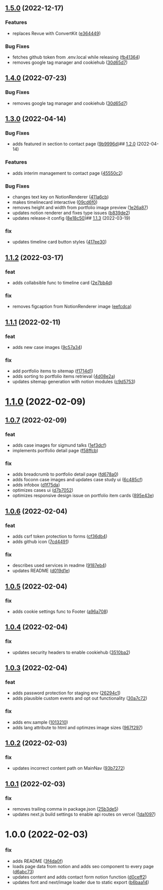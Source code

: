 

## [1.5.0](https://github.com/michlschmitt/portfolio-website/compare/1.3.0...1.5.0) (2022-12-17)


### Features

* replaces Revue with ConvertKit ([e364449](https://github.com/michlschmitt/portfolio-website/commit/e364449aa18e80ca4d83e992139d19d15e936ab7))


### Bug Fixes

* fetches github token from .env.local while releasing ([fb41364](https://github.com/michlschmitt/portfolio-website/commit/fb413640c023962d6b8cb5d5b74a71eefd940a33))
* removes google tag manager and cookiehub ([30d65d7](https://github.com/michlschmitt/portfolio-website/commit/30d65d79171ec8b906fce3802f6e4c1df7e6cecb))

## [1.4.0](https://github.com/michlschmitt/portfolio-website/compare/1.3.0...1.4.0) (2022-07-23)


### Bug Fixes

* removes google tag manager and cookiehub ([30d65d7](https://github.com/michlschmitt/portfolio-website/commit/30d65d79171ec8b906fce3802f6e4c1df7e6cecb))

## [1.3.0](https://github.com/michlschmitt/portfolio-website/compare/1.2.0...1.3.0) (2022-04-14)


### Bug Fixes

* adds featured in section to contact page ([9b9996d](https://github.com/michlschmitt/portfolio-website/commit/9b9996d7c64b0c075d5849fc40cec1117b5256e8))## [1.2.0](https://github.com/michlschmitt/portfolio-website/compare/1.1.3...1.2.0) (2022-04-14)


### Features

* adds interim management to contact page ([45550c2](https://github.com/michlschmitt/portfolio-website/commit/45550c2aaf8e1008de705177f7c4af6e7e085c6e))


### Bug Fixes

* changes text key on NotionRenderer ([411a6cb](https://github.com/michlschmitt/portfolio-website/commit/411a6cbb530320ec98d593ebdb0ce72882e52d39))
* makes timelinecard interactive ([09cd6f0](https://github.com/michlschmitt/portfolio-website/commit/09cd6f0d9ff0865c9f801afbbc0fd34112a05d5c))
* removes height and width from portfolio image preview ([1e26a87](https://github.com/michlschmitt/portfolio-website/commit/1e26a87bcb89fef42a48c9605a73f28bc4cdd115))
* updates notion renderer and fixes type issues ([b839de2](https://github.com/michlschmitt/portfolio-website/commit/b839de29245ef0876aaf017057474cedfdf1fcf2))
* updates release-it config ([8e18c50](https://github.com/michlschmitt/portfolio-website/commit/8e18c5066fb7383bfefe9d64e877df7ebbac63b7))## [1.1.3](https://github.com/michlschmitt/portfolio-website/compare/1.1.2...1.1.3) (2022-03-19)


### fix

* updates timeline card button styles ([417ee30](https://github.com/michlschmitt/portfolio-website/commit/417ee303be92569b1689ec99b04983387c2b3369))

## [1.1.2](https://github.com/michlschmitt/portfolio-website/compare/1.1.1...1.1.2) (2022-03-17)


### feat

* adds collabsible func to timeline card ([2e7bb4d](https://github.com/michlschmitt/portfolio-website/commit/2e7bb4d3ea856f7fe0a0e8618b629202b20dccec))

### fix

* removes figcaption from NotionRenderer image ([eefcdca](https://github.com/michlschmitt/portfolio-website/commit/eefcdcab20f015cd8a8089b5391781a433439428))

## [1.1.1](https://github.com/michlschmitt/portfolio-website/compare/1.1.0...1.1.1) (2022-02-11)


### feat

* adds new case images ([9c57a34](https://github.com/michlschmitt/portfolio-website/commit/9c57a34d00e29bc1c774bbfddc5c9a6be377830d))

### fix

* add portfolio items to sitemap ([f1714d1](https://github.com/michlschmitt/portfolio-website/commit/f1714d1daeda8caf04ca047e8c17edd38f306a00))
* adds sorting to portfolio items retrieval ([4d08e2a](https://github.com/michlschmitt/portfolio-website/commit/4d08e2a973f0e991bcde70af612a504059bf61ff))
* updates sitemap generation with notion modules ([c9d5753](https://github.com/michlschmitt/portfolio-website/commit/c9d575394068f0199187816a66e0cddeb0110bf8))

# [1.1.0](https://github.com/michlschmitt/portfolio-website/compare/1.0.7...1.1.0) (2022-02-09)

## [1.0.7](https://github.com/michlschmitt/portfolio-website/compare/1.0.6...1.0.7) (2022-02-09)


### feat

* adds case images for sigmund talks ([1ef3dcf](https://github.com/michlschmitt/portfolio-website/commit/1ef3dcf957da22e66f39f1f9418e73903d82260c))
* implements portfolio detail page ([f58ffcb](https://github.com/michlschmitt/portfolio-website/commit/f58ffcb58aaa8e8c59dca15f6ad699bdd593557c))

### fix

* adds breadcrumb to portfolio detail page ([fd678a0](https://github.com/michlschmitt/portfolio-website/commit/fd678a095799385c4c5c6e108d9ecaae73a930a7))
* adds foconn case images and updates case study ui ([6c485cf](https://github.com/michlschmitt/portfolio-website/commit/6c485cf99af84de9ba4aaf1f9ea5e88294a01cdc))
* adds infobox ([d1f75da](https://github.com/michlschmitt/portfolio-website/commit/d1f75da2004300fea804f17015cabf08f79860d2))
* optimizes cases ui ([d7b7052](https://github.com/michlschmitt/portfolio-website/commit/d7b7052a261d437ea8645538f90f4b8c3ca04798))
* optimizes responsive design issue on portfolio item cards ([895e43e](https://github.com/michlschmitt/portfolio-website/commit/895e43e998c8e9c6af39e2afe2808705b04d4400))

## [1.0.6](https://github.com/michlschmitt/portfolio-website/compare/1.0.5...1.0.6) (2022-02-04)


### feat

* adds csrf token protection to forms ([cf36db4](https://github.com/michlschmitt/portfolio-website/commit/cf36db4edf699bf2e5d1b537afed025f45242bf9))
* adds github icon ([7cd4491](https://github.com/michlschmitt/portfolio-website/commit/7cd4491a486ee3710615e9f80972b7b54693a7dd))

### fix

* describes used services in readme ([9187eb4](https://github.com/michlschmitt/portfolio-website/commit/9187eb44486c757d64a08b8477b676dc72005adc))
* updates README ([d019d1e](https://github.com/michlschmitt/portfolio-website/commit/d019d1eafd96fcaa1399a1bf83505d424e32c5e7))

## [1.0.5](https://github.com/michlschmitt/portfolio-website/compare/1.0.4...1.0.5) (2022-02-04)


### fix

* adds cookie settings func to Footer ([a96a708](https://github.com/michlschmitt/portfolio-website/commit/a96a7084103159db49215a2c81a047e2444efd72))

## [1.0.4](https://github.com/michlschmitt/portfolio-website/compare/1.0.3...1.0.4) (2022-02-04)


### fix

* updates security headers to enable cookiehub ([3510ba2](https://github.com/michlschmitt/portfolio-website/commit/3510ba2b90ee3a43192875f0a59947448a3330f7))

## [1.0.3](https://github.com/michlschmitt/portfolio-website/compare/1.0.2...1.0.3) (2022-02-04)


### feat

* adds password protection for staging env ([26294c1](https://github.com/michlschmitt/portfolio-website/commit/26294c1e187564b76a2427ce79ed4d43f88a6e45))
* adds plausible custom events and opt out functionality ([30a7c72](https://github.com/michlschmitt/portfolio-website/commit/30a7c729d53695882a032fba4daad12be9738688))

### fix

* adds env.sample ([1013210](https://github.com/michlschmitt/portfolio-website/commit/10132106941bb8b1b54b6048efbd47bba6fcbd20))
* adds lang attribute to html and optimzes image sizes ([967f297](https://github.com/michlschmitt/portfolio-website/commit/967f29781c547f0c033630652b8ad442962dc3ce))

## [1.0.2](https://github.com/michlschmitt/portfolio-website/compare/1.0.1...1.0.2) (2022-02-03)


### fix

* updates incorrect content path on MainNav ([93b7272](https://github.com/michlschmitt/portfolio-website/commit/93b7272549b2e925678bfa8ec0902394e00af81b))

## [1.0.1](https://github.com/michlschmitt/portfolio-website/compare/1.0.0...1.0.1) (2022-02-03)


### fix

* removes trailing comma in package.json ([25b3de5](https://github.com/michlschmitt/portfolio-website/commit/25b3de5c186d2831190fcd2c3e07708abb372da0))
* updates next.js build settings to enable api routes on vercel ([1da1097](https://github.com/michlschmitt/portfolio-website/commit/1da1097e51c8326036c7f4174fc9238ad452df41))

# 1.0.0 (2022-02-03)


### fix

* adds README ([3f4da0f](https://github.com/michlschmitt/nextjs-website/commit/3f4da0f44c31ca5f421405ad21966d043f2d8797))
* loads page data from notion and adds seo component to every page ([d6abc73](https://github.com/michlschmitt/nextjs-website/commit/d6abc73cc8dbc8fe7dc49dedbbc3d3a571bf3b27))
* updates content and adds contact form notion function ([d0ceff2](https://github.com/michlschmitt/nextjs-website/commit/d0ceff2dff53a5d2bee8b121473ec0220f887f29))
* updates font and next/image loader due to static export ([b6baa14](https://github.com/michlschmitt/nextjs-website/commit/b6baa1435025f59fa813968d86bb3749cf522fa9))